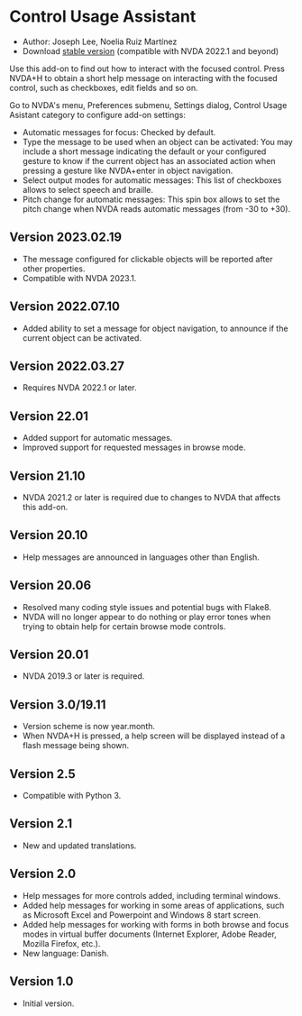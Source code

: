 # Control Usage Assistant #

* Author: Joseph Lee, Noelia Ruiz Martínez
* Download [stable version][1] (compatible with NVDA 2022.1 and beyond)

Use this add-on to find out how to interact with the focused control.
Press NVDA+H to obtain a short help message on interacting with the focused control, such as checkboxes, edit fields and so on.

Go to NVDA's menu, Preferences submenu, Settings dialog, Control Usage Asistant category to configure add-on settings:

* Automatic messages for focus: Checked by default.
* Type the message to be used when an object can be activated: You may include a short message indicating the default or your configured gesture to know if the current object has an associated action when pressing a gesture like NVDA+enter in object navigation.
* Select output modes for automatic messages: This list of checkboxes allows to select speech and braille.
* Pitch change for automatic messages: This spin box allows to set the pitch change when NVDA reads automatic messages (from -30 to +30).

## Version 2023.02.19

* The message configured for clickable objects will be reported after other properties.
* Compatible with NVDA 2023.1.

## Version 2022.07.10

* Added ability to set a message for object navigation, to announce if the current object can be activated.

## Version 2022.03.27

* Requires NVDA 2022.1 or later.

## Version 22.01

* Added support for automatic messages.
* Improved support for requested messages in browse mode.

## Version 21.10

* NVDA 2021.2 or later is required due to changes to NVDA that affects this add-on.

## Version 20.10

* Help messages are announced in languages other than English.

## Version 20.06

* Resolved many coding style issues and potential bugs with Flake8.
* NVDA will no longer appear to do nothing or play error tones when trying to obtain help for certain browse mode controls.

## Version 20.01

* NVDA 2019.3 or later is required.

## Version 3.0/19.11

* Version scheme is now year.month.
* When NVDA+H is pressed, a help screen will be displayed instead of a flash message being shown.

## Version 2.5

* Compatible with Python 3.

## Version 2.1

* New and updated translations.

## Version 2.0

* Help messages for more controls added, including terminal windows.
* Added help messages for working in some areas of applications, such as Microsoft Excel and Powerpoint and Windows 8 start screen.
* Added help messages for working with forms in both browse and focus modes in virtual buffer documents (Internet Explorer, Adobe Reader, Mozilla Firefox, etc.).
* New language: Danish.

## Version 1.0

* Initial version.

[1]: https://www.nvaccess.org/addonStore/legacy?file=controlUsageAssistant
